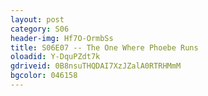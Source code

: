 ```yaml
---
layout: post 
category: S06 
header-img: Hf7O-OrmbSs 
title: S06E07 -- The One Where Phoebe Runs 
oloadid: Y-DquPZdt7k 
gdriveid: 0B8nsuTHQDAI7XzJZalA0RTRHMmM 
bgcolor: 046158
--- 
```

<!--more--> 
